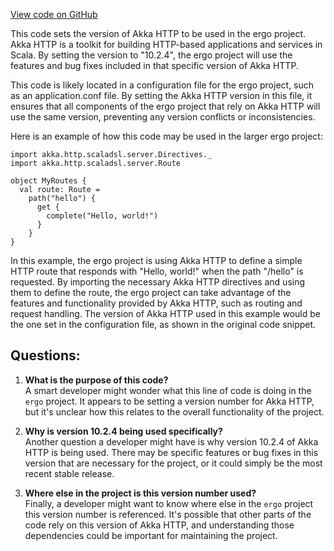 [View code on GitHub](https://github.com/ergoplatform/ergo/target/streams/_global/assemblyOption/_global/streams/assembly/38ca308d5687d9546f8038e7fe328af806fd941d_5bcd84386e346622ff7eed0cb18765daa39ed159_da39a3ee5e6b4b0d3255bfef95601890afd80709/akka-http-version.conf)

This code sets the version of Akka HTTP to be used in the ergo project. Akka HTTP is a toolkit for building HTTP-based applications and services in Scala. By setting the version to "10.2.4", the ergo project will use the features and bug fixes included in that specific version of Akka HTTP.

This code is likely located in a configuration file for the ergo project, such as an application.conf file. By setting the Akka HTTP version in this file, it ensures that all components of the ergo project that rely on Akka HTTP will use the same version, preventing any version conflicts or inconsistencies.

Here is an example of how this code may be used in the larger ergo project:

```
import akka.http.scaladsl.server.Directives._
import akka.http.scaladsl.server.Route

object MyRoutes {
  val route: Route =
    path("hello") {
      get {
        complete("Hello, world!")
      }
    }
}
```

In this example, the ergo project is using Akka HTTP to define a simple HTTP route that responds with "Hello, world!" when the path "/hello" is requested. By importing the necessary Akka HTTP directives and using them to define the route, the ergo project can take advantage of the features and functionality provided by Akka HTTP, such as routing and request handling. The version of Akka HTTP used in this example would be the one set in the configuration file, as shown in the original code snippet.
## Questions: 
 1. **What is the purpose of this code?**\
A smart developer might wonder what this line of code is doing in the `ergo` project. It appears to be setting a version number for Akka HTTP, but it's unclear how this relates to the overall functionality of the project.

2. **Why is version 10.2.4 being used specifically?**\
Another question a developer might have is why version 10.2.4 of Akka HTTP is being used. There may be specific features or bug fixes in this version that are necessary for the project, or it could simply be the most recent stable release.

3. **Where else in the project is this version number used?**\
Finally, a developer might want to know where else in the `ergo` project this version number is referenced. It's possible that other parts of the code rely on this version of Akka HTTP, and understanding those dependencies could be important for maintaining the project.